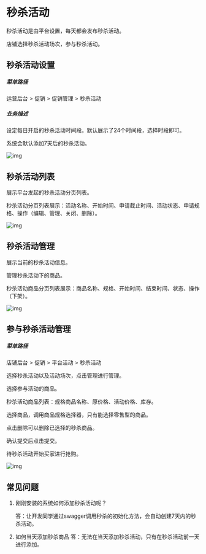 # 秒杀活动

秒杀活动是由平台设置，每天都会发布秒杀活动。

店铺选择秒杀活动场次，参与秒杀活动。

## 秒杀活动设置

##### 菜单路径

运营后台 > 促销 > 促销管理 > 秒杀活动

##### 业务描述

设定每日开启的秒杀活动时间段。默认展示了24个时间段，选择时段即可。

系统会默认添加7天后的秒杀活动。

![img](https://docs.sellwell.cn/help/images/%E7%A7%92%E6%9D%80%E6%B4%BB%E5%8A%A8%E8%AE%BE%E7%BD%AE.png)

## 秒杀活动列表

展示平台发起的秒杀活动分页列表。

秒杀活动分页列表展示：活动名称、开始时间、申请截止时间、活动状态、申请规格、操作（编辑、管理、关闭、删除）。

![img](https://docs.sellwell.cn/help/images/%E7%AE%A1%E7%90%86%E7%AB%AF%E7%A7%92%E6%9D%80.png)

## 秒杀活动管理

展示当前的秒杀活动信息。

管理秒杀活动下的商品。

秒杀活动商品分页列表展示：商品名称、规格、开始时间、结束时间、状态、操作（下架）。

![img](https://docs.sellwell.cn/help/images/%E7%A7%92%E6%9D%80%E7%AE%A1%E7%90%86.png)

## 参与秒杀活动管理

##### 菜单路径

店铺后台 > 促销 > 平台活动 > 秒杀活动

选择秒杀活动以及活动场次，点击管理进行管理。

选择参与活动的商品。

秒杀活动商品列表：规格商品名称、原价格、活动价格、库存。

选择商品，调用商品规格选择器，只有能选择零售型的商品。

点击删除可以删除已选择的秒杀商品。

确认提交后点击提交。

待秒杀活动开始买家进行抢购。

![img](https://docs.sellwell.cn/help/images/%E5%95%86%E5%AE%B6%E7%A7%92%E6%9D%80%E6%B7%BB%E5%8A%A0.png)

## 常见问题

1. 刚刚安装的系统如何添加秒杀活动呢？

   答：让开发同学通过swagger调用秒杀的初始化方法，会自动创建7天内的秒杀活动。

2. 如何当天添加秒杀商品 答：无法在当天添加秒杀活动，只有在秒杀活动前一天进行添加。